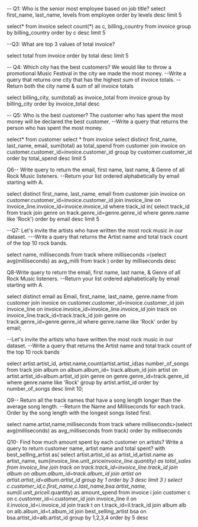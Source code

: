 



-- Q1: Who is the senior most employee based on job title? 
select first_name, last_name, levels from employee 
order by levels desc limit 5



select* from invoice
select count(*) as c, billing_country from invoice 
group by billing_country 
order by c desc limit 5


--Q3: What are top 3 values of total invoice?

select total from invoice 
order by total desc limit 5 

-- Q4: Which city has the best customers? We would like to throw a promotional Music Festival in the city we made the most money. 
--Write a query that returns one city that has the highest sum of invoice totals. 
--Return both the city name & sum of all invoice totals 



select billing_city, sum(total) as invoice_total from invoice 
group by billing_city
order by  invoice_total desc



-- Q5: Who is the best customer? The customer who has spent the most money will be declared the best customer. 
--Write a query that returns the person who has spent the most money.



select* from customer
select * from invoice 
select distinct first_name, last_name, email, sum(total) as total_spend from customer 
join invoice on customer.customer_id=invoice.customer_id
group by customer.customer_id 
order by total_spend desc limit 5



Q6-- Write query to return the email, first name, last name, & Genre of all Rock Music listeners. 
--Return your list ordered alphabetically by email starting with A.


select distinct first_name, last_name, email from customer 
join invoice on customer.customer_id=invoice.customer_id
join invoice_line on invoice_line.invoice_id=invoice.invoice_id
where track_id in(
	select track_id from track
	join genre on track.genre_id=genre.genre_id
	where genre.name like 'Rock')
	order by email desc limit 5 


 --Q7: Let's invite the artists who have written the most rock music in our dataset. 
---Write a query that returns the Artist name and total track count of the top 10 rock bands.



select name, milliseconds 
from track 
where milliseconds >(select avg(milliseconds) as avg_milli from track )
order by milliseconds desc


Q8-Write query to return the email, first name, last name, & Genre of all Rock Music listeners. 
--Return your list ordered alphabetically by email starting with A.

select distinct email as Email, first_name, last_name, genre.name from customer
join invoice on customer.customer_id=invoice.customer_id
join invoice_line on invoice.invoice_id=invoice_line.invoice_id
join track on invoice_line.track_id=track.track_id
join genre on track.genre_id=genre.genre_id
where genre.name like 'Rock'
order by email;


--Let's invite the artists who have written the most rock music in our dataset. 
--Write a query that returns the Artist name and total track count of the top 10 rock bands



select artist.artist_id, artist.name,count(artist.artist_id)as number_of_songs from track
join album on album.album_id= track.album_id
join artist on artist.artist_id=album.artist_id
join genre on genre.genre_id=track.genre_id
where genre.name like 'Rock'
group by artist.artist_id
order by number_of_songs desc
limit 10;

Q9-- Return all the track names that have a song length longer than the average song length.
--Return the Name and Milliseconds for each track. Order by the song length with the longest songs listed first. 


select name.artist,name,milliseconds from 
track 
where milliseconds>(select avg(milliseconds) as avg_milliseconds from track)
order by milliseconds 




Q10- Find how much amount spent by each customer on artists? Write a query to return customer name, artist name and total spent?
 with best_selling_artist as(
	 select artist.artist_id as artist_id,artist.name as artist_name, sum(invoice_line.unit_price*invoice_line.quantity) as 
	 total_sales from invoice_line
	  join track on track.track_id=invoice_line.track_id
	  join album on album.album_id=track.album_id
	  join artist on artist.artist_id=album.artist_id
	  group by 1 
	 order by 3 desc limit 3
)
select c.customer_id,c.first_name,c.last_name,bsa.artist_name, sum(il.unit_price*il.quantity) as 
	 amount_spend from invoice i
join customer c on c.customer_id=i.customer_id
join invoice_line il on il.invoice_id=i.invoice_id
join track t on t.track_id=il.track_id
join album alb on alb.album_id=t.album_id
join best_selling_artist bsa on bsa.artist_id=alb.artist_id
group by 1,2,3,4
order by 5 desc 
















